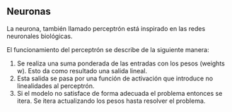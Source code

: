 ## Neuronas

La neurona, también llamado perceptrón está inspirado en las redes neuronales biológicas.

El funcionamiento del perceptrón se describe de la siguiente manera:
1. Se realiza una suma ponderada de las entradas con los pesos (weights w). Esto da como resultado una salida lineal.
2. Esta salida se pasa por una función de activación que introduce no linealidades al perceptrón.
3. Si el modelo no satisface de forma adecuada el problema entonces se itera. Se itera actualizando los pesos hasta resolver el problema.

